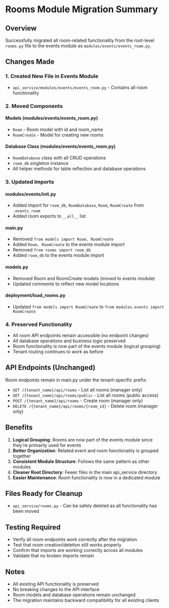 # Rooms Module Migration Summary

## Overview
Successfully migrated all room-related functionality from the root-level `rooms.py` file to the events module as `modules/events/events_room.py`.

## Changes Made

### 1. Created New File in Events Module
- `api_service/modules/events/events_room.py` - Contains all room functionality

### 2. Moved Components

#### Models (modules/events/events_room.py)
- `Room` - Room model with id and room_name
- `RoomCreate` - Model for creating new rooms

#### Database Class (modules/events/events_room.py)
- `RoomDatabase` class with all CRUD operations
- `room_db` singleton instance
- All helper methods for table reflection and database operations

### 3. Updated Imports

#### modules/events/__init__.py
- Added import for `room_db`, `RoomDatabase`, `Room`, `RoomCreate` from `.events_room`
- Added room exports to `__all__` list

#### main.py
- Removed `from models import Room, RoomCreate`
- Added `Room, RoomCreate` to the events module import
- Removed `from rooms import room_db`
- Added `room_db` to the events module import

#### models.py
- Removed Room and RoomCreate models (moved to events module)
- Updated comments to reflect new model locations

#### deployment/load_rooms.py
- Updated `from models import RoomCreate` to `from modules.events import RoomCreate`

### 4. Preserved Functionality
- All room API endpoints remain accessible (no endpoint changes)
- All database operations and business logic preserved
- Room functionality is now part of the events module (logical grouping)
- Tenant routing continues to work as before

## API Endpoints (Unchanged)
Room endpoints remain in main.py under the tenant-specific prefix:
- `GET /{tenant_name}/api/rooms` - List all rooms (manager only)
- `GET /{tenant_name}/api/rooms/public` - List all rooms (public access)
- `POST /{tenant_name}/api/rooms` - Create room (manager only)
- `DELETE /{tenant_name}/api/rooms/{room_id}` - Delete room (manager only)

## Benefits
1. **Logical Grouping**: Rooms are now part of the events module since they're primarily used for events
2. **Better Organization**: Related event and room functionality is grouped together
3. **Consistent Module Structure**: Follows the same pattern as other modules
4. **Cleaner Root Directory**: Fewer files in the main api_service directory
5. **Easier Maintenance**: Room functionality is now in a dedicated module

## Files Ready for Cleanup
- `api_service/rooms.py` - Can be safely deleted as all functionality has been moved

## Testing Required
- Verify all room endpoints work correctly after the migration
- Test that room creation/deletion still works properly
- Confirm that imports are working correctly across all modules
- Validate that no broken imports remain

## Notes
- All existing API functionality is preserved
- No breaking changes to the API interface
- Room models and database operations remain unchanged
- The migration maintains backward compatibility for all existing clients